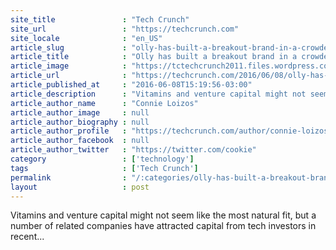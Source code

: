```yaml
---
site_title               : "Tech Crunch"
site_url                 : "https://techcrunch.com"
site_locale              : "en_US"
article_slug             : "olly-has-built-a-breakout-brand-in-a-crowded-space-heres-how"
article_title            : "Olly has built a breakout brand in a crowded space: Here’s how"
article_image            : "https://tctechcrunch2011.files.wordpress.com/2016/06/screen-shot-2016-06-08-at-1-40-09-pm.png?w=764&h=400&crop=1"
article_url              : "https://techcrunch.com/2016/06/08/olly-has-built-a-breakout-brand-in-a-crowded-space-heres-how/"
article_published_at     : "2016-06-08T15:19:56-03:00"
article_description      : "Vitamins and venture capital might not seem like the most natural fit, but a number of related companies have attracted capital from tech investors in recent..."
article_author_name      : "Connie Loizos"
article_author_image     : null
article_author_biography : null
article_author_profile   : "https://techcrunch.com/author/connie-loizos/"
article_author_facebook  : null
article_author_twitter   : "https://twitter.com/cookie"
category                 : ['technology']
tags                     : ['Tech Crunch']
permalink                : "/:categories/olly-has-built-a-breakout-brand-in-a-crowded-space-heres-how/"
layout                   : post
---
```


Vitamins and venture capital might not seem like the most natural fit, but a number of related companies have attracted capital from tech investors in recent...

